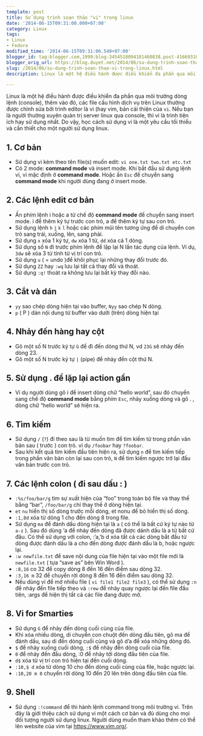 ```yaml
---
template: post
title: Sử dụng trình soạn thảo "vi" trong linux
date: '2014-06-15T09:31:00.000+07:00'
category: Linux
tags:
- Linux
- Fedora
modified_time: '2014-06-15T09:31:06.549+07:00'
blogger_id: tag:blogger.com,1999:blog-3454518094181460838.post-4166931066163902607
blogger_orig_url: https://blog.duyet.net/2014/06/su-dung-trinh-soan-thao-vi-trong-linux.html
slug: /2014/06/su-dung-trinh-soan-thao-vi-trong-linux.html
description: Linux là một hệ điều hành được điều khiển đa phần qua môi trường dòng lệnh (console), thêm vào đó, các file cấu hình dịch vụ trên Linux thường được chỉnh sửa bởi trình editor là vi (hay vim, bản cải thiện của vi). Nếu bạn là người thường xuyên quản trị server linux qua console, thì vi là trình tiện ích hay sử dụng nhất. Do vậy, học cách sử dụng vi là một yêu cầu tối thiểu và cần thiết cho một người sử dụng linux.

---
```


Linux là một hệ điều hành được điều khiển đa phần qua môi trường dòng lệnh (console), thêm vào đó, các file cấu hình dịch vụ trên Linux thường được chỉnh sửa bởi trình editor là vi (hay vim, bản cải thiện của `vi`. Nếu bạn là người thường xuyên quản trị server linux qua console, thì vi là trình tiện ích hay sử dụng nhất. Do vậy, học cách sử dụng vi là một yêu cầu tối thiểu và cần thiết cho một người sử dụng linux.

## 1. Cơ bản ##
- Sử dụng vi kèm theo tên file(s) muốn edit: `vi one.txt two.txt etc.txt`
- Có 2 mode: **command mode** và insert mode. Khi bắt đầu sử dụng lệnh vi, vi mặc định ở **command mode**. Hoặc ấn `Esc` để chuyển sang **command mode** khi người dùng đang ở insert mode.

## 2. Các lệnh edit cơ bản ##
- Ấn phím lệnh i hoặc a từ chế độ **command mode** để chuyển sang insert mode. i để thêm ký tự trước con trỏ, a để thêm ký tự sau con trỏ.
- Sử dụng lệnh `h` `j` `k` `l` hoặc các phím mũi tên tương ứng để di chuyển con trỏ sang trái, xuống, lên, sang phải.
- Sử dụng `x` xóa 1 ký tự, `dw` xóa 1 từ, `dd` xóa cả 1 dòng.
- Sử dụng số `N` đi trước phím lệnh để lặp lại N lần tác dụng của lệnh. Ví dụ, `3dw` sẽ xóa 3 từ tính từ vị trí con trỏ.
- Sử dụng `u` ( = undo )để khôi phục lại những thay đổi trước đó.
- Sử dụng `ZZ` hay `:wq` lưu lại tất cả thay đổi và thoát.
- Sử dụng `:q!` thoát ra không lưu lại bất kỳ thay đổi nào.

## 3. Cắt và dán ##
- `yy` sao chép dòng hiện tại vào buffer, `Nyy` sao chép N dòng.
- `p` ( P ) dán nội dung từ buffer vào dưới (trên) dòng hiện tại

## 4. Nhảy đến hàng hay cột ##
- Gõ một số N trước ký tự `G` để đi đến dòng thứ N, vd `23G` sẽ nhảy đến dòng 23.
- Gõ một số N trước ký tự `|` (pipe) để nhảy đến cột thứ N.

## 5. Sử dụng . để lặp lại action gần ##
- Ví dụ người dùng gõ i để insert dòng chữ “hello world”, sau đó chuyển sang chế độ **command mode** bằng phím `Esc`, nhảy xuống dòng và gõ . , dòng chữ “hello world” sẽ hiện ra.

## 6. Tìm kiếm ##
- Sử dụng `/` (`?`) đi theo sau là từ muốn tìm để tìm kiếm từ trong phần văn bản sau ( trước ) con trỏ. ví dụ `/foobar` hay `?foobar`.
- Sau khi kết quả tìm kiếm đầu tiên hiện ra, sử dụng `n` để tìm kiếm tiếp trong phần văn bản còn lại sau con trỏ, `N` để tìm kiếm ngược trở lại đầu văn bản trước con trỏ.

## 7. Các lệnh colon ( đi sau dấu : ) ##
- `:%s/foo/bar/g` tìm sự xuất hiện của “foo” trong toàn bộ file và thay thế bằng “bar”, `/foo/bar/g` chỉ thay thế ở dòng hiện tại.
- `et` `nu` hiển thị số dòng trước mỗi dòng, et nonu để bỏ hiển thị số dòng.
- `:1,8d` xóa từ dòng 1 cho đến dòng 8 trong file.
- Sử dụng `ma` để đánh dấu dòng hiện tại là `a` ( có thể là bất cứ ký tự nào từ `a-z` ). Sau đó dùng ‘a để nhảy đến dòng đã được dánh dấu là a từ bất cứ đâu. Có thể sử dụng với colon, :’a,’b d xóa tất cả các dòng bắt đầu từ dòng được đánh dấu là a cho đến dòng được đánh dấu là b, hoặc ngược lại.
- `:w newfile.txt` để save nội dung của file hiện tại vào một file mới là `newfile.txt` ( tựa “save as” bên Win Word ).
- `:8,16` co 32 để copy dòng 8 đến 16 đến điểm sau dòng 32.
- `:3,16 m` 32 để chuyển rời dòng 8 đến 16 đến điểm sau dòng 32.
- Nếu dùng vi để mở nhiều file ( `vi file1 file2 file3` ), có thể sử dụng `:n` để nhảy đến file tiếp theo và `:rew` để nhảy quay ngược lại đến file đầu tiên, :args để hiện thị tất cả các file đang được mở.

## 8. Vi for Smarties ##
- Sử dụng `G` để nhảy đến dòng cuối cùng của file.
- Khi xóa nhiều dòng, di chuyển con chuột đến dòng đầu tiên, gõ ma để đánh dấu, sau di đến dòng cuối cùng và gõ d’a để xóa những dòng đó.
- `$` để nhảy xuống cuối dòng, `:$` để nhảy đến dòng cuối của file.
- `0` để nhảy đến đầu dòng, :0 để nhảy tới dòng đầu tiên của file.
- `d$` xóa từ vị trí con trỏ hiện tại đến cuối dòng.
- `:10,$ d` xóa từ dòng 10 cho đến dòng cuối cùng của file, hoặc ngược lại.
- `:10,20 m 0` chuyển rời dòng 10 đến 20 lên trên dòng đầu tiên của file.

## 9. Shell ##
- Sử dụng `:!command` để thi hành lệnh command trong môi trường vi.
Trên đây là giới thiệu cách sử dụng vi một cách cơ bản và đủ dùng cho mọi đối tượng người sử dụng linux. Người dùng muốn tham khảo thêm có thể lên website của vim tại https://www.vim.org/.
